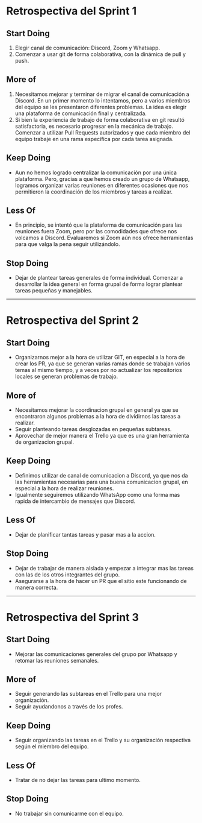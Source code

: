 # Retrospectiva del Sprint 1

## Start Doing
1. Elegir canal de comunicación: Discord, Zoom y Whatsapp.
2. Comenzar a usar git de forma colaborativa, con la dinámica de pull y push.

## More of
1. Necesitamos mejorar y terminar de migrar el canal de comunicación a Discord. En un primer momento lo intentamos, pero a varios miembros del equipo se les presentaron diferentes problemas. La idea es elegir una plataforma de comunicación final y centralizada.
2. Si bien la experiencia de trabajo de forma colaborativa en git resultó satisfactoria, es necesario progresar en la mecánica de trabajo. Comenzar a utilizar Pull Requests autorizados y que cada miembro del equipo trabaje en una rama específica por cada tarea asignada.

## Keep Doing
- Aun no hemos logrado centralizar la comunicación por una única plataforma. Pero, gracias a que hemos creado un grupo de Whatsapp, logramos organizar varias reuniones en diferentes ocasiones que nos permitieron la coordinación de los miembros y tareas a realizar.

## Less Of
- En principio, se intentó que la plataforma de comunicación para las reuniones fuera Zoom, pero por las comodidades que ofrece nos volcamos a Discord. Evaluaremos si Zoom aún nos ofrece herramientas para que valga la pena seguir utilizándolo.

## Stop Doing
- Dejar de plantear tareas generales de forma individual. Comenzar a desarrollar la idea general en forma grupal de forma lograr plantear tareas pequeñas y manejables.

-------------------------------------------

# Retrospectiva del Sprint 2

## Start Doing
- Organizarnos mejor a la hora de utilizar GIT, en especial a la hora de crear los PR, ya que se generan varias ramas donde se trabajan varios temas al mismo tiempo, y a veces por no actualizar los repositorios locales se generan problemas de trabajo.

## More of
- Necesitamos mejorar la coordinacion grupal en general ya que se encontraron algunos problemas a la hora de dividirnos las tareas a realizar.
- Seguir planteando tareas desglozadas en pequeñas subtareas.
- Aprovechar de mejor manera el Trello ya que es una gran herramienta de organizacion grupal.

## Keep Doing
- Definimos utilizar de canal de comunicacion a Discord, ya que nos da las herramientas necesarias para una buena comunicacion grupal, en especial a la hora de realizar reuniones.
- Igualmente seguiremos utilizando WhatsApp como una forma mas rapida de intercambio de mensajes que Discord.

## Less Of
- Dejar de planificar tantas tareas y pasar mas a la accion.

## Stop Doing
- Dejar de trabajar de manera aislada y empezar a integrar mas las tareas con las de los otros integrantes del grupo.
- Asegurarse a la hora de hacer un PR que el sitio este funcionando de manera correcta.

-------------------------------------------
# Retrospectiva del Sprint 3

## Start Doing
- Mejorar las comunicaciones generales del grupo por Whatsapp y retomar las reuniones semanales.

## More of
- Seguir generando las subtareas en el Trello para una mejor organización.
- Seguir ayudandonos a través de los profes.

## Keep Doing
- Seguir organizando las tareas en el Trello y su organización respectiva según el miembro del equipo.

## Less Of
- Tratar de no dejar las tareas para ultimo momento.

## Stop Doing
- No trabajar sin comunicarme con el equipo.